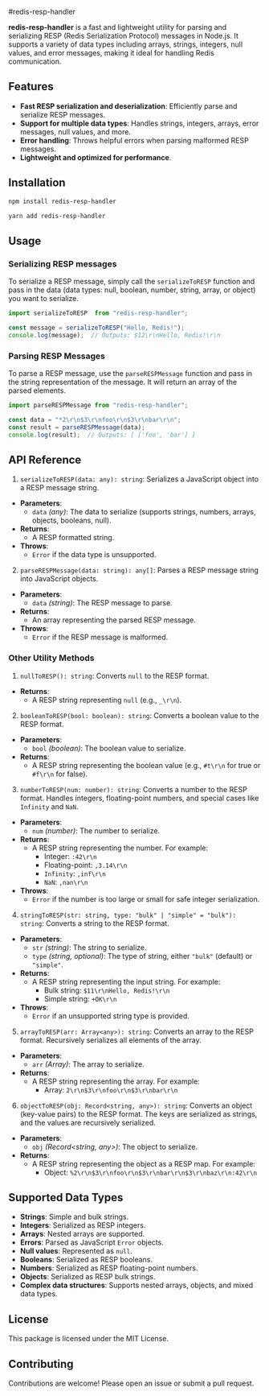 #redis-resp-handler

**redis-resp-handler** is a fast and lightweight utility for parsing and serializing RESP (Redis Serialization Protocol) messages in Node.js. It supports a variety of data types including arrays, strings, integers, null values, and error messages, making it ideal for handling Redis communication.

## Features

- **Fast RESP serialization and deserialization**: Efficiently parse and serialize RESP messages.
- **Support for multiple data types**: Handles strings, integers, arrays, error messages, null values, and more.
- **Error handling**: Throws helpful errors when parsing malformed RESP messages.
- **Lightweight and optimized for performance**.

## Installation

```bash
npm install redis-resp-handler
```
```bash
yarn add redis-resp-handler
```

## Usage

### Serializing RESP messages

To serialize a RESP message, simply call the `serializeToRESP` function and pass in the data (data types: null, boolean, number, string, array, or object) you want to serialize.

```typescript
import serializeToRESP  from "redis-resp-handler";

const message = serializeToRESP("Hello, Redis!");
console.log(message);  // Outputs: $12\r\nHello, Redis!\r\n
```


### Parsing RESP Messages

To parse a RESP message, use the `parseRESPMessage` function and pass in the string representation of the message. It will return an array of the parsed elements.

```typescript
import parseRESPMessage from "redis-resp-handler";

const data = "*2\r\n$3\r\nfoo\r\n$3\r\nbar\r\n";
const result = parseRESPMessage(data);
console.log(result);  // Outputs: [ ['foo', 'bar'] ]
```

## API Reference

1. `serializeToRESP(data: any): string`: Serializes a JavaScript object into a RESP message string.

- **Parameters**:
    - `data` *(any)*: The data to serialize (supports strings, numbers, arrays, objects, booleans, null).
- **Returns**:
    - A RESP formatted string.
- **Throws**:
    - `Error` if the data type is unsupported.

2. `parseRESPMessage(data: string): any[]`: Parses a RESP message string into JavaScript objects.

- **Parameters**:
    - `data` *(string)*: The RESP message to parse.
- **Returns**:
    - An array representing the parsed RESP message.
- **Throws**:
    - `Error` if the RESP message is malformed.

### Other Utility Methods

1. `nullToRESP(): string`: Converts `null` to the RESP format.

- **Returns**:
    - A RESP string representing `null` (e.g., `_\r\n`).

2. `booleanToRESP(bool: boolean): string`: Converts a boolean value to the RESP format.

- **Parameters**:
    - `bool` *(boolean)*: The boolean value to serialize.
- **Returns**:
    - A RESP string representing the boolean value (e.g., `#t\r\n` for true or `#f\r\n` for false).

3. `numberToRESP(num: number): string`: Converts a number to the RESP format. Handles integers, floating-point numbers, and special cases like `Infinity` and `NaN`.

- **Parameters**:
    - `num` *(number)*: The number to serialize.
- **Returns**:
    - A RESP string representing the number. For example:
        - Integer: `:42\r\n`
        - Floating-point: `,3.14\r\n`
        - `Infinity`: `,inf\r\n`
        - `NaN`: `,nan\r\n`
- **Throws**:
    - `Error` if the number is too large or small for safe integer serialization.

4. `stringToRESP(str: string, type: "bulk" | "simple" = "bulk"): string`: Converts a string to the RESP format.

- **Parameters**:
    - `str` *(string)*: The string to serialize.
    - `type` *(string, optional)*: The type of string, either `"bulk"` (default) or `"simple"`.
- **Returns**:
    - A RESP string representing the input string. For example:
        - Bulk string: `$11\r\nHello, Redis!\r\n`
        - Simple string: `+OK\r\n`
- **Throws**:
    - `Error` if an unsupported string type is provided.

5. `arrayToRESP(arr: Array<any>): string`: Converts an array to the RESP format. Recursively serializes all elements of the array.

- **Parameters**:
    - `arr` *(Array<any>)*: The array to serialize.
- **Returns**:
    - A RESP string representing the array. For example:
        - Array: `2\r\n$3\r\nfoo\r\n$3\r\nbar\r\n`

6. `objectToRESP(obj: Record<string, any>): string`: Converts an object (key-value pairs) to the RESP format. The keys are serialized as strings, and the values are recursively serialized.

- **Parameters**:
    - `obj` *(Record<string, any>)*: The object to serialize.
- **Returns**:
    - A RESP string representing the object as a RESP map. For example:
        - Object: `%2\r\n$3\r\nfoo\r\n$3\r\nbar\r\n$3\r\nbaz\r\n:42\r\n`


## Supported Data Types

- **Strings**: Simple and bulk strings.
- **Integers**: Serialized as RESP integers.
- **Arrays**: Nested arrays are supported.
- **Errors**: Parsed as JavaScript `Error` objects.
- **Null values**: Represented as `null`.
- **Booleans**: Serialized as RESP booleans.
- **Numbers**: Serialized as RESP floating-point numbers.
- **Objects**: Serialized as RESP bulk strings.
- **Complex data structures**: Supports nested arrays, objects, and mixed data types.

## License

This package is licensed under the MIT License.

## Contributing

Contributions are welcome! Please open an issue or submit a pull request.